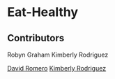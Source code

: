 # Eat-Healthy

## Contributors 
Robyn Graham
Kimberly Rodriguez

[David Romero](https://github.com/Darolo13)
[Kimberly Rodriguez](https://github.com/Kimberly-Rodriguez)